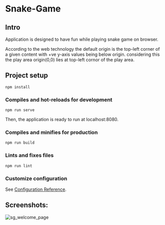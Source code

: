 # Snake-Game

## Intro
Application is designed to have fun while playing snake game on browser.

According to the web technology the default origin is the top-left corner of a given content with +ve y-axis values being below origin.
considering this the play area origin(0,0) lies at top-left cornor of the play area.

## Project setup
```
npm install
```

### Compiles and hot-reloads for development
```
npm run serve
```
Then, the application is ready to run at localhost:8080.

### Compiles and minifies for production
```
npm run build
```

### Lints and fixes files
```
npm run lint
```

### Customize configuration
See [Configuration Reference](https://cli.vuejs.org/config/).

## Screenshots:
![sg_welcome_page](https://user-images.githubusercontent.com/72733715/180079652-320f6104-f64a-4c81-a29a-54b821612ca4.jpg)
